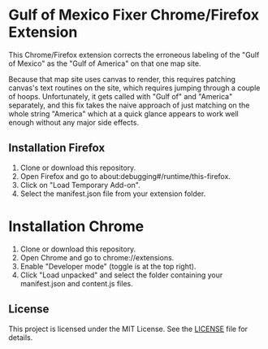 # Gulf of Mexico Fixer Chrome/Firefox Extension

This Chrome/Firefox extension corrects the erroneous labeling of the "Gulf of Mexico" as the "Gulf of America" on that one map site.

Because that map site uses canvas to render, this requires patching canvas's text routines on the site, which requires jumping through a couple of hoops.  Unfortunately, it gets called with "Gulf of" and "America" separately, and this fix takes the naive approach of just matching on the whole string "America" which at a quick glance appears to work well enough without any major side effects.

## Installation Firefox
1. Clone or download this repository.
2. Open Firefox and go to about:debugging#/runtime/this-firefox.
3. Click on "Load Temporary Add-on".
4. Select the manifest.json file from your extension folder.

# Installation Chrome
1. Clone or download this repository.
2. Open Chrome and go to chrome://extensions.
3. Enable "Developer mode" (toggle is at the top right).
4. Click "Load unpacked" and select the folder containing your manifest.json and content.js files.


## License

This project is licensed under the MIT License. See the [LICENSE](LICENSE) file for details.
